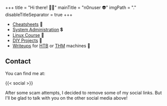 +++
title = "Hi there! 👨‍💻"
mainTitle = "n0nuser 👽"
imgPath = "."
disableTitleSeparator = true
+++

* [Cheatsheets](tags/cheatsheet/) 📄
* [System Administration](tags/sysadmin/) 💲
* [Linux Course](tags/linux/) 🐧
* [DIY Projects](tags/projects/) 🔨
* [Writeups](writeups/) for [HTB](writeups/htb/) or [THM](writeups/thm/) machines 👹

## Contact

You can find me at:

{{< social >}}

After some scam attempts, I decided to remove some of my social links. But I'll be glad to talk with you on the other social media above!
